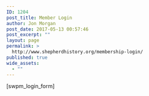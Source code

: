```yaml
---
ID: 1204
post_title: Member Login
author: Jon Morgan
post_date: 2017-05-13 00:57:46
post_excerpt: ""
layout: page
permalink: >
  http://www.shepherdhistory.org/membership-login/
published: true
wide_assets:
  - ""
---
```

[swpm_login_form]